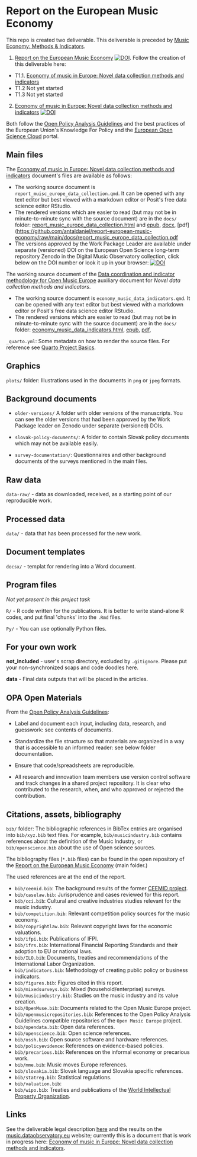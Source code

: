 # Report on the European Music Economy

This repo is created two deliverable. This deliverable is preceded by [Music Economy: Methods & Indicators](https://github.com/dataobservatory-eu/music_economy_methods_indicators/).

1. [Report on the European Music Economy](https://zenodo.org/record/6464782#.Ylq7JNpBzIU) [![DOI](https://zenodo.org/badge/DOI/10.5281/zenodo.6464782.svg)](https://doi.org/10.5281/zenodo.6464782). Follow the creation of this deliverable here:

-    T1.1. [Economy of music in Europe: Novel data collection methods and indicators](https://music.dataobservatory.eu/documents/open_music_europe/economy/report/report.html)
-   T1.2 Not yet started
-   T1.3 Not yet started

2. [Economy of music in Europe: Novel data collection methods and indicators](https://doi.org/10.5281/zenodo.6464990) [![DOI](https://zenodo.org/badge/DOI/10.5281/zenodo.6464990.svg)](https://doi.org/10.5281/zenodo.6464990)

Both follow the [Open Policy Analysis Guidelines](http://www.bitss.org/wp-content/uploads/2019/03/OPA-Guidelines.pdf) and the best practices of the European Union's Knowledge For Policy and the [European Open Science Cloud](https://eosc-portal.eu/) portal.

## Main files
The [Economy of music in Europe: Novel data collection methods and indicators]() document's files are available as follows: 
- The working source document is `report_muisc_europe_data_collection.qmd`. It can be opened with any text editor but best viewed with a markdown editor or Posit's free data science editor RStudio. 
- The rendered versions which are easier to read (but may not be in minute-to-minute sync with the source document) are in the `docs/` folder: [report_music_europe_data_collection.html](https://github.com/antaldaniel/report-european-music-economy/raw/main/docs/report_music_europe_data_collection.html) and [epub](https://github.com/antaldaniel/report-european-music-economy/raw/main/docs/report_music_europe_data_collection.epub), [docx](https://github.com/antaldaniel/report-european-music-economy/raw/main/docs/report_music_europe_data_collection.epub), [pdf](https://github.com/antaldaniel/report-european-music-economy/raw/main/docs/report_music_europe_data_collection.pdf
- The versions approved by the Work Package Leader are available under separate (versioned) DOI on the European Open Science long-term repository Zenodo in the Digital Music Observatory collection, click below on the DOI number or look it up in your browser:
[![DOI](https://zenodo.org/badge/DOI/10.5281/zenodo.6464782.svg)](https://doi.org/10.5281/zenodo.6464782)


The working source document of the [Data coordination and indicator methodology for Open Music Europe]() auxiliary document for _Novel data collection methods and indicators_.  
- The working source document is `economy_music_data_indicators.qmd`. It can be opened with any text editor but best viewed with a markdown editor or Posit's free data science editor RStudio. 
- The rendered versions which are easier to read (but may not be in minute-to-minute sync with the source document) are in the `docs/` folder: [economy_music_data_indicators.html]([pdf](https://github.com/antaldaniel/report-european-music-economy/raw/main/docs/economy_music_data_indicators.html)), [epub](https://github.com/antaldaniel/report-european-music-economy/raw/main/docs/economy_music_data_indicators.epub), [pdf](https://github.com/antaldaniel/report-european-music-economy/raw/main/docs/economy_music_data_indicators.pdf),

`_quarto.yml`: Some metadata on how to render the source files. For reference see [Quarto Project Basics](https://quarto.org/docs/projects/quarto-projects.html).

## Graphics

`plots/` folder: Illustrations used in the documents in `png` or `jpeg` formats.

## Background documents

- `older-versions/`  A folder with older versions of the manuscripts.  You can see the older versions that had been approved by the Work Package leader on Zenodo under separate (versioned) DOIs.

- `slovak-policy-documents/`: A folder to contain Slovak policy documents which may not be available easily.

- `survey-documentation/`: Questionnaires and other background documents of the surveys mentioned in the main files.

## Raw data 
`data-raw/` - data as downloaded, received, as a starting point of our reproducible work. 

## Processed data 
`data/` - data that has been processed for the new work.

## Document templates
`docsx/` - templat for rendering into a Word document.

## Program files
_Not yet present in this project task_


`R/` - R code written for the publications.  It is better to write stand-alone R codes, and put final 'chunks' into the `.Rmd` files.

`Py/` - You can use optionally Python files. 


## For your own work

**not_included** - user's scrap directory, excluded by `.gitignore`.  Please put your non-synchronized scaps and code doodles here.



**data** - Final data outputs that will be placed in the articles.


## OPA Open Materials

From the [Open Policy Analysis Guidelines](http://www.bitss.org/wp-content/uploads/2019/03/OPA-Guidelines.pdf):

- Label and document each input, including data, research, and guesswork: see contents of documents.

- Standardize the file structure so that materials are organized in a way that is accessible to an informed reader: see below folder documentation.

- Ensure that code/spreadsheets are reproducible. 

- All research and innovation team members use version control software and track changes in a shared project repository. It is clear who contributed to the research, when, and who approved or rejected the contribution.

## Citations, assets, bibliography

`bib/` folder: The bibliographic references in BibTex entries are organised into `bib/xyz.bib` text files.  For example, `bib/musicindustry.bib` contains references about the definition of the Music Industry, or `bib/openscience.bib` about the use of Open science sources.

The bibliography files (`*.bib` files) can be found in the open repository of the [Report on the European Music Economy](https://github.com/dataobservatory-eu/european_music_economy) (main folder.)

The used references are at the end of the report.

-   `bib/ceemid.bib`: The background results of the former [CEEMID project](https://reprex.nl/project/ceemid/).
-   `bib/caselaw.bib`: Jurisprudence and cases reviewed for this report.
-   `bib/cci.bib`: Cultural and creative industries studies relevant for the music industry.
-   `bib/competition.bib`: Relevant competition policy sources for the music economy.
-   `bib/copyrightlaw.bib`: Relevant copyright laws for the economic valuations.
-   `bib/ifpi.bib`: Publications of IFPI.
-   `bib/ifrs.bib`:  International Financial Reporting Standards and their adoption to EU or national laws.
-    `bib/ILO.bib`: Documents, treaties and recommendations of the International Labor Organization.
-    `bib/indicators.bib`: Methodology of creating public policy or business indicators.
-    `bib/figures.bib`:  Figures cited in this report.
-    `bib/mixedsurveys.bib`:  Mixed (household/enterprise) surveys.
-   `bib/musicindustry.bib`:  Studies on the music industry and its value creation.
-    `bib/OpenMuse.bib`:  Documents related to the Open Music Europe project.
-    `bib/openmusicrepositories.bib`:  References to the Open Policy Analysis Guidelines compatible repositories of the `Open Music Europe` project.
-    `bib/opendata.bib`:  Open data references.
-    `bib/openscience.bib`:  Open science references.
-    `bib/ossh.bib`: Open source software and hardware references.
-    `bib/policyevidence`:  References on evidence-based policies.
-   `bib/precarious.bib`: References on the informal economy or precarious work.
-   `bib/mme.bib`: Music moves Europe references.
-   `bib/slovakia.bib`: Slovak language and Slovakia specific references.
-   `bib/statreg.bib`: Statistical regulations.
-    `bib/valuation.bib`: 
-    `bib/wipo.bib`:  Treaties and publications of the [World Intellectual Property Organization](https://www.wipo.int/).

## Links

See the deliverable legal description [here](https://openmuse.dataobservatory.eu/resources/music-economy/) and the results on the [music.dataobservatory.eu](https://music.dataobservatory.eu/) website; currently this is a document that is work in progress here: [Economy of music in Europe: Novel data collection methods and indicators](https://music.dataobservatory.eu/documents/open_music_europe/economy/report/report.html).
